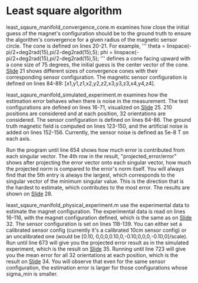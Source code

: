 # Least square algorithm

least_sqaure_manifold_convergence_cone.m examines how close the initial guess of the magnet's configuration should be to the ground truth to ensure the algorithm's convergence for a given radius of the magnetic sensor circle. The cone is defined on lines 20-21. For example,
'''
theta = linspace(-pi/2+deg2rad(15),pi/2-deg2rad(15),5);
phi = linspace(-pi/2+deg2rad(15),pi/2-deg2rad(15),5);
'''
defines a cone facing upward with a cone size of 75 degrees, the initial guess is the center vector of the cone. [Slide](https://github.com/XiaoweiLinXL/M.Sc.-thesis/blob/main/Document/Submission/MTpresentation_Xiaowei%20Lin.pdf)
 21 shows different sizes of convergence cones with their corresponding sensor configuration. The magnetic sensor configuration is defined on lines 84-89: [x1,y1,z1,x2,y2,z2,x3,y3,z3,x4,y4,z4].

least_sqaure_manifold_simulated_experiment.m examines how the estimation error behaves when there is noise in the measurement. The test configurations are defined on lines 16-71, visualized on [Slide](https://github.com/XiaoweiLinXL/M.Sc.-thesis/blob/main/Document/Submission/MTpresentation_Xiaowei%20Lin.pdf) 25. 210 positions are considered and at each position, 32 orientations are considered. The sensor configuration is defined on lines 84-86. The ground truth magnetic field is computed on lines 123-150, and the artificial noise is added on lines 152-156. Currently, the sensor noise is defined as 5e-8 T on each axis.

Run the program until line 654 shows how much error is contributed from each singular vector. The 4th row in the result, "projected_error/error" shows after projecting the error vector onto each singular vector, how much the projected norm is compared to the error's norm itself. You will always find that the 5th entry is always the largest, which corresponds to the singular vector of the minimum singular value. This is the direction that is the hardest to estimate, which contributes to the most error. The results are shown on [Slide](https://github.com/XiaoweiLinXL/M.Sc.-thesis/blob/main/Document/Submission/MTpresentation_Xiaowei%20Lin.pdf) 28.

least_sqaure_manifold_physical_experiment.m use the experimental data to estimate the magnet configuration. The experimental data is read on lines 16-116, with the magnet configuration defined, which is the same as on [Slide](https://github.com/XiaoweiLinXL/M.Sc.-thesis/blob/main/Document/Submission/MTpresentation_Xiaowei%20Lin.pdf) 32. The sensor configuration is set on lines 118-139. You can either set a calibrated sensor config (currently it's a calibrated 10cm sensor config) or an uncalibrated one (would be [0.10, 0,0,0,0.10,0,-0.10,0,0,0,-0.10,0]/scale). Run until line 673 will give you the projected error result as in the simulated experiment, which is the result on [Slide](https://github.com/XiaoweiLinXL/M.Sc.-thesis/blob/main/Document/Submission/MTpresentation_Xiaowei%20Lin.pdf) 35. Running until line 723 will give you the mean error for all 32 orientations at each position, which is the result on [Slide](https://github.com/XiaoweiLinXL/M.Sc.-thesis/blob/main/Document/Submission/MTpresentation_Xiaowei%20Lin.pdf) 34. You will observe that even for the same sensor configuration, the estimation error is larger for those configurations whose sigma_min is smaller.
